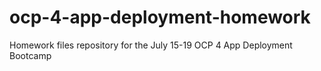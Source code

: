 # ocp-4-app-deployment-homework
Homework files repository for the July 15-19 OCP 4 App Deployment Bootcamp
